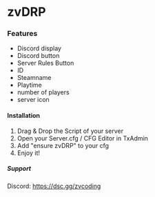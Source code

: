 # zvDRP

### Features
- Discord display
- Discord button
- Server Rules Button
- ID
- Steamname
- Playtime
- number of players
- server icon

#### Installation
1. Drag & Drop the Script of your server
2. Open your Server.cfg / CFG Editor in TxAdmin
3. Add "ensure zvDRP" to your cfg
4. Enjoy it!

##### Support
Discord: https://dsc.gg/zvcoding